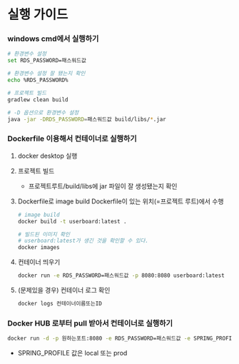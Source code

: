 # 실행 가이드
### windows cmd에서 실행하기
```bash
# 환경변수 설정
set RDS_PASSWORD=패스워드값

# 환경변수 설정 잘 됐는지 확인
echo %RDS_PASSWORD%

# 프로젝트 빌드
gradlew clean build

# -D 옵션으로 환경변수 설정
java -jar -DRDS_PASSWORD=패스워드값 build/libs/*.jar
```
### Dockerfile 이용해서 컨테이너로 실행하기
1. docker desktop 실행
2. 프로젝트 빌드
   - 프로젝트루트/build/libs에 jar 파일이 잘 생성됐는지 확인
3. Dockerfile로 image build
   Dockerfile이 있는 위치(=프로젝트 루트)에서 수행
   ```bash
   # image build
   docker build -t userboard:latest .
   
   # 빌드된 이미지 확인
   # userboard:latest가 생긴 것을 확인할 수 있다.
   docker images
   ```
4. 컨테이너 띄우기
   ```bash
   docker run -e RDS_PASSWORD=패스워드값 -p 8080:8080 userboard:latest
   ```
   
5. (문제있을 경우) 컨테이너 로그 확인
   ```bash
   docker logs 컨테이너이름또는ID
   ```

### Docker HUB 로부터 pull 받아서 컨테이너로 실행하기
```bash
docker run -d -p 원하는포트:8080 -e RDS_PASSWORD=패스워드값 -e SPRING_PROFILE=prod kiel0103/2024-userboard:태그
```
- SPRING_PROFILE 값은 local 또는 prod